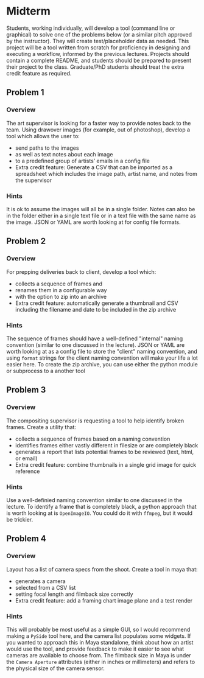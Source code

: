 # Midterm

Students, working individually, will develop a tool (command line or graphical) to solve one of the problems below (or a similar pitch approved by the instructor). They will create test/placeholder data as needed. This project will be a tool written from scratch for proficiency in designing and executing a workflow, informed by the previous lectures. Projects should contain a complete README, and students should be prepared to present their project to the class. Graduate/PhD students should treat the extra credit feature as required.

## Problem 1

### Overview
The art supervisor is looking for a faster way to provide notes back to the team. Using drawover images (for example, out of photoshop), develop a tool which allows the user to:
* send paths to the images 
* as well as text notes about each image
* to a predefined group of artists’ emails in a config file
* Extra credit feature: Generate a CSV that can be imported as a spreadsheet which includes the image path, artist name, and notes from the supervisor

### Hints
It is ok to assume the images will all be in a single folder. Notes can also be in the folder either in a single text file or in a text file with the same name as the image. JSON or YAML are worth looking at for config file formats.

## Problem 2

### Overview
For prepping deliveries back to client, develop a tool which: 
* collects a sequence of frames and 
* renames them in a configurable way 
* with the option to zip into an archive 
* Extra credit feature: automatically generate a thumbnail and CSV including the filename and date to be included in the zip archive

### Hints
The sequence of frames should have a well-defined "internal" naming convention (similar to one discussed in the lecture). JSON or YAML are worth looking at as a config file to store the "client" naming convention, and using `format` strings for the client naming convention will make your life a lot easier here. To create the zip archive, you can use either the python module or subprocess to a another tool

## Problem 3

### Overview
The compositing supervisor is requesting a tool to help identify broken frames. Create a utility that: 
* collects a sequence of frames based on a naming convention
* identifies frames either vastly different in filesize or are completely black
* generates a report that lists potential frames to be reviewed (text, html, or email)
* Extra credit feature: combine thumbnails in a single grid image for quick reference

### Hints
Use a well-definied naming convention similar to one discussed in the lecture. To identify a frame that is completely black, a python approach that is worth looking at is `OpenImageIO`. You could do it with `ffmpeg`, but it would be trickier.

## Problem 4

### Overview
Layout has a list of camera specs from the shoot. Create a tool in maya that: 
* generates a camera 
* selected from a CSV list
* setting focal length and filmback size correctly 
* Extra credit feature: add a framing chart image plane and a test render

### Hints
This will probably be most useful as a simple GUI, so I would recommend making a `PySide` tool here, and the camera list populates some widgets. If you wanted to approach this in Maya standalone, think about how an artist would use the tool, and provide feedback to make it easier to see what cameras are available to choose from. The filmback size in Maya is under the `Camera Aperture` attributes (either in inches or millimeters) and refers to the physical size of the camera sensor.